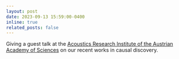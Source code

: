 ```yaml
---
layout: post
date: 2023-09-13 15:59:00-0400
inline: true
related_posts: false
---
```


Giving a guest talk at the [Acoustics Research Institute of the Austrian Academy of Sciences](https://www.oeaw.ac.at/en/ari/ari/about-ari/event/ari-guest-talk-13-september-2023) on our recent works in causal discovery.